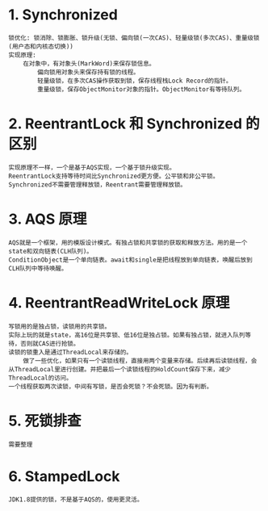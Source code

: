 # 1. Synchronized
    锁优化: 锁消除、锁膨胀、锁升级(无锁、偏向锁(一次CAS)、轻量级锁(多次CAS)、重量级锁(用户态和内核态切换))
    实现原理: 
        在对象中，有对象头(MarkWord)来保存锁信息。
            偏向锁用对象头来保存持有锁的线程。
            轻量级锁，在多次CAS操作获取到锁，保存线程栈Lock Record的指针。
            重量级锁，保存ObjectMonitor对象的指针。ObjectMonitor有等待队列。
# 2. ReentrantLock 和 Synchronized 的区别
    实现原理不一样，一个是基于AQS实现，一个基于锁升级实现。
    ReentrantLock支持等待时间比Synchronized更方便。公平锁和非公平锁。
    Synchronized不需要管理释放锁，Reentrant需要管理释放锁。
# 3. AQS 原理
    AQS就是一个框架，用的模版设计模式。有独占锁和共享锁的获取和释放方法。用的是一个state和双向链表(CLH队列)。
    ConditionObject是一个单向链表。await和single是把线程放到单向链表，唤醒后放到CLH队列中等待唤醒。
# 4. ReentrantReadWriteLock 原理
    写锁用的是独占锁，读锁用的共享锁。
    实际上玩的就是state，高16位是共享锁、低16位是独占锁。如果有独占锁，就进入队列等待，否则就CAS进行抢锁。
    读锁的锁重入是通过ThreadLocal来存储的。
        做了一些优化，如果只有一个读锁线程，直接用两个变量来存储。后续再后读锁线程，会从ThreadLocal里进行创建。并把最后一个读锁线程的HoldCount保存下来，减少ThreadLocal的访问。
    一个线程获取两次读锁，中间有写锁，是否会死锁？不会死锁。因为有判断。
# 5. 死锁排查
    需要整理
# 6. StampedLock
    JDK1.8提供的锁，不是基于AQS的，使用更灵活。